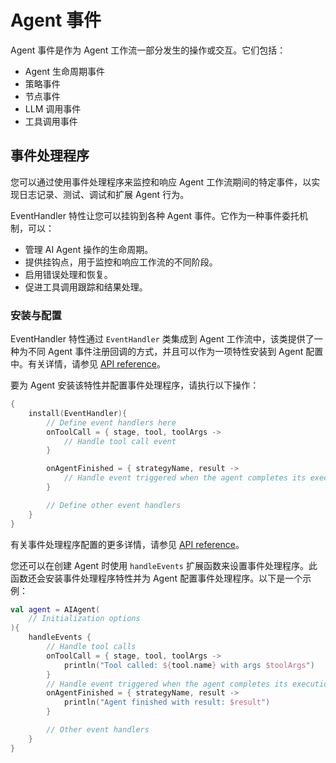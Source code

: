 # Agent 事件

Agent 事件是作为 Agent 工作流一部分发生的操作或交互。它们包括：

- Agent 生命周期事件
- 策略事件
- 节点事件
- LLM 调用事件
- 工具调用事件

## 事件处理程序

您可以通过使用事件处理程序来监控和响应 Agent 工作流期间的特定事件，以实现日志记录、测试、调试和扩展 Agent 行为。

EventHandler 特性让您可以挂钩到各种 Agent 事件。它作为一种事件委托机制，可以：

- 管理 AI Agent 操作的生命周期。
- 提供挂钩点，用于监控和响应工作流的不同阶段。
- 启用错误处理和恢复。
- 促进工具调用跟踪和结果处理。

<!--## Key components

The EventHandler entity consists of five main handler types:

- Initialization handler that executes at the initialization of an agent run
- Result handler that processes successful results from agent operations
- Error handler that handles exceptions and errors that occur during execution
- Tool call listener that notifies when a tool is about to be invoked
- Tool result listener that processes the results after a tool has been called-->

### 安装与配置

EventHandler 特性通过 `EventHandler` 类集成到 Agent 工作流中，该类提供了一种为不同 Agent 事件注册回调的方式，并且可以作为一项特性安装到 Agent 配置中。有关详情，请参见 [API reference](https://api.koog.ai/agents/agents-features/agents-features-event-handler/ai.koog.agents.local.features.eventHandler.feature/-event-handler/index.html)。

要为 Agent 安装该特性并配置事件处理程序，请执行以下操作：

```kotlin
{
    install(EventHandler){
        // Define event handlers here
        onToolCall = { stage, tool, toolArgs ->
            // Handle tool call event
        }

        onAgentFinished = { strategyName, result ->
            // Handle event triggered when the agent completes its execution
        }

        // Define other event handlers
    }
}
```

有关事件处理程序配置的更多详情，请参见 [API reference](https://api.koog.ai/agents/agents-features/agents-features-event-handler/ai.koog.agents.local.features.eventHandler.feature/-event-handler-config/index.html)。

您还可以在创建 Agent 时使用 `handleEvents` 扩展函数来设置事件处理程序。此函数还会安装事件处理程序特性并为 Agent 配置事件处理程序。以下是一个示例：

```kotlin
val agent = AIAgent(
    // Initialization options
){
    handleEvents {
        // Handle tool calls
        onToolCall = { stage, tool, toolArgs ->
            println("Tool called: ${tool.name} with args $toolArgs")
        }
        // Handle event triggered when the agent completes its execution
        onAgentFinished = { strategyName, result ->
            println("Agent finished with result: $result")
        }

        // Other event handlers
    }
}